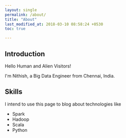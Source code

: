 ```yaml
---
layout: single
permalink: /about/
title: "About"
last_modified_at: 2018-03-10 08:58:24 +0530
toc: true

---
```


## Introduction

Hello Human and Alien Visitors!

I'm Nithish, a Big Data Engineer from Chennai, India. 

## Skills

I intend to use this page to blog about technologies like
- Spark
- Hadoop
- Scala
- Python
